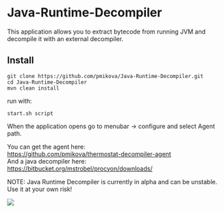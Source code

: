 # Java-Runtime-Decompiler
This application allows you to extract bytecode from running JVM and decompile it with an external decompiler.
## Install
```
git clone https://github.com/pmikova/Java-Runtime-Decompiler.git
cd Java-Runtime-Decompiler
mvn clean install
```
run with:
```
start.sh script
```
When the application opens go to menubar -> configure and select Agent path.

You can get the agent here:  
https://github.com/pmikova/thermostat-decompiler-agent  
And a java decompiler here:  
https://bitbucket.org/mstrobel/procyon/downloads/  

NOTE: Java Runtime Decompiler is currently in alpha and can be unstable. Use it at your own risk!

![](https://i.imgur.com/3N8hFOp.png)
